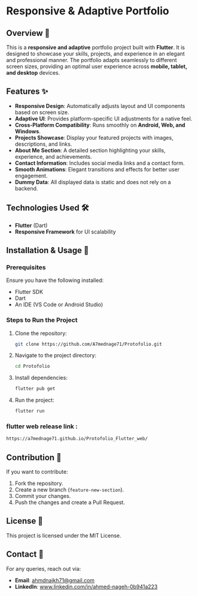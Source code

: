 # Responsive & Adaptive Portfolio

## Overview 🚀
This is a **responsive and adaptive** portfolio project built with **Flutter**. It is designed to showcase your skills, projects, and experience in an elegant and professional manner. The portfolio adapts seamlessly to different screen sizes, providing an optimal user experience across **mobile, tablet, and desktop** devices.

## Features ✨
- **Responsive Design**: Automatically adjusts layout and UI components based on screen size.
- **Adaptive UI**: Provides platform-specific UI adjustments for a native feel.
- **Cross-Platform Compatibility**: Runs smoothly on **Android, Web, and Windows**.
- **Projects Showcase**: Display your featured projects with images, descriptions, and links.
- **About Me Section**: A detailed section highlighting your skills, experience, and achievements.
- **Contact Information**: Includes social media links and a contact form.
- **Smooth Animations**: Elegant transitions and effects for better user engagement.
- **Dummy Data**: All displayed data is static and does not rely on a backend.

## Technologies Used 🛠️
- **Flutter** (Dart)
- **Responsive Framework** for UI scalability

## Installation & Usage 🚀
### Prerequisites
Ensure you have the following installed:
- Flutter SDK
- Dart
- An IDE (VS Code or Android Studio)

### Steps to Run the Project
1. Clone the repository:
   ```bash
   git clone https://github.com/A7mednage71/Protofolio.git
   ```
2. Navigate to the project directory:
   ```bash
   cd Protofolio
   ```
3. Install dependencies:
   ```bash
   flutter pub get
   ```
4. Run the project:
   ```bash
   flutter run
   ```
### flutter web release link :
   ```bash
   https://a7mednage71.github.io/Protofolio_Flutter_web/
   ```

## Contribution 🤝
If you want to contribute:
1. Fork the repository.
2. Create a new branch (`feature-new-section`).
3. Commit your changes.
4. Push the changes and create a Pull Request.

## License 📜
This project is licensed under the MIT License.

## Contact 📩
For any queries, reach out via:
- **Email**: ahmdnajkh71@gmail.com
- **LinkedIn**: www.linkedin.com/in/ahmed-nageh-0b941a223

